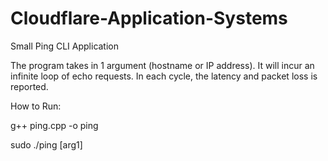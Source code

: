 # Cloudflare-Application-Systems
Small Ping CLI Application

The program takes in 1 argument (hostname or IP address). It will incur an infinite loop of echo requests. In each cycle, the latency and packet loss is reported.

How to Run:

g++ ping.cpp -o ping

sudo ./ping [arg1]
